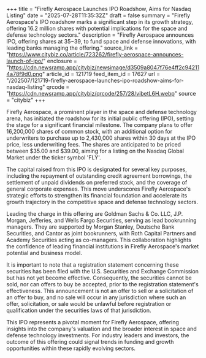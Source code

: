+++
title = "Firefly Aerospace Launches IPO Roadshow, Aims for Nasdaq Listing"
date = "2025-07-28T11:35:32Z"
draft = false
summary = "Firefly Aerospace's IPO roadshow marks a significant step in its growth strategy, offering 16.2 million shares with potential implications for the space and defense technology sectors."
description = "Firefly Aerospace announces IPO, offering shares at $35-$39, to fund space and defense innovations, with leading banks managing the offering."
source_link = "https://www.citybiz.co/article/723262/firefly-aerospace-announces-launch-of-ipo/"
enclosure = "https://cdn.newsramp.app/citybiz/newsimage/d3509a8047f76e4ff2c942114a78f9d0.png"
article_id = 121719
feed_item_id = 17627
url = "/202507/121719-firefly-aerospace-launches-ipo-roadshow-aims-for-nasdaq-listing"
qrcode = "https://cdn.newsramp.app/citybiz/qrcode/257/28/vibetL6H.webp"
source = "citybiz"
+++

<p>Firefly Aerospace, a prominent player in the space and defense technology arena, has initiated the roadshow for its initial public offering (IPO), setting the stage for a significant financial milestone. The company plans to offer 16,200,000 shares of common stock, with an additional option for underwriters to purchase up to 2,430,000 shares within 30 days at the IPO price, less underwriting fees. The shares are anticipated to be priced between $35.00 and $39.00, aiming for a listing on the Nasdaq Global Market under the ticker symbol 'FLY'.</p><p>The capital raised from this IPO is designated for several key purposes, including the repayment of outstanding credit agreement borrowings, the settlement of unpaid dividends on preferred stock, and the coverage of general corporate expenses. This move underscores Firefly Aerospace's strategic efforts to strengthen its financial foundation and accelerate its growth trajectory in the competitive space and defense technology sectors.</p><p>Leading the charge in this offering are Goldman Sachs & Co. LLC, J.P. Morgan, Jefferies, and Wells Fargo Securities, serving as lead bookrunning managers. They are supported by Morgan Stanley, Deutsche Bank Securities, and Cantor as joint bookrunners, with Roth Capital Partners and Academy Securities acting as co-managers. This collaboration highlights the confidence of leading financial institutions in Firefly Aerospace's market potential and business model.</p><p>It is important to note that a registration statement concerning these securities has been filed with the U.S. Securities and Exchange Commission but has not yet become effective. Consequently, the securities cannot be sold, nor can offers to buy be accepted, prior to the registration statement's effectiveness. This announcement is not an offer to sell or a solicitation of an offer to buy, and no sale will occur in any jurisdiction where such an offer, solicitation, or sale would be unlawful before registration or qualification under the securities laws of that jurisdiction.</p><p>This IPO represents a pivotal moment for Firefly Aerospace, offering insights into the company's valuation and the broader interest in space and defense technology investments. For industry leaders and investors, the outcome of this offering could signal trends in funding and growth opportunities within these rapidly evolving sectors.</p>